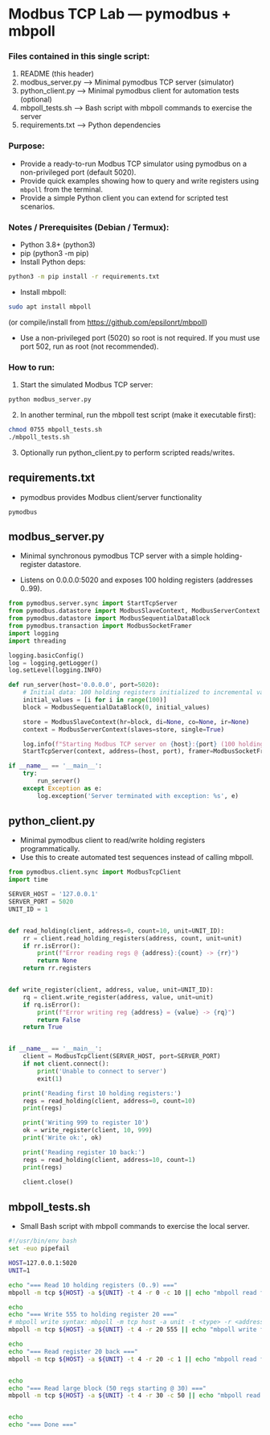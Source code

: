 # Modbus TCP Lab — pymodbus + mbpoll

### Files contained in this single script:

1) README (this header)
2) modbus_server.py      --> Minimal pymodbus TCP server (simulator)
3) python_client.py      --> Minimal pymodbus client for automation tests (optional)
4) mbpoll_tests.sh       --> Bash script with mbpoll commands to exercise the server
5) requirements.txt      --> Python dependencies

### Purpose:
- Provide a ready-to-run Modbus TCP simulator using pymodbus on a non-privileged port (default 5020).
- Provide quick examples showing how to query and write registers using `mbpoll` from the terminal.
- Provide a simple Python client you can extend for scripted test scenarios.

### Notes / Prerequisites (Debian / Termux):
- Python 3.8+ (python3)
- pip (python3 -m pip)
- Install Python deps: 
```bash
python3 -m pip install -r requirements.txt
```
- Install mbpoll: 
```bash
sudo apt install mbpoll
``` 
(or compile/install from https://github.com/epsilonrt/mbpoll)

- Use a non-privileged port (5020) so root is not required. If you must use port 502, run as root (not recommended).

### How to run:
1. Start the simulated Modbus TCP server:
```bash
python modbus_server.py
```
2. In another terminal, run the mbpoll test script (make it executable first):
```bash
chmod 0755 mbpoll_tests.sh
./mbpoll_tests.sh
```

3. Optionally run python_client.py to perform scripted reads/writes.

## requirements.txt

- pymodbus provides Modbus client/server functionality
```plaintext
pymodbus
```

## modbus_server.py

- Minimal synchronous pymodbus TCP server with a simple holding-register datastore.

- Listens on 0.0.0.0:5020 and exposes 100 holding registers (addresses 0..99).
```python
from pymodbus.server.sync import StartTcpServer
from pymodbus.datastore import ModbusSlaveContext, ModbusServerContext
from pymodbus.datastore import ModbusSequentialDataBlock
from pymodbus.transaction import ModbusSocketFramer
import logging
import threading

logging.basicConfig()
log = logging.getLogger()
log.setLevel(logging.INFO)

def run_server(host='0.0.0.0', port=5020):
    # Initial data: 100 holding registers initialized to incremental values for easy testing
    initial_values = [i for i in range(100)]
    block = ModbusSequentialDataBlock(0, initial_values)

    store = ModbusSlaveContext(hr=block, di=None, co=None, ir=None)
    context = ModbusServerContext(slaves=store, single=True)

    log.info(f"Starting Modbus TCP server on {host}:{port} (100 holding registers: 0..99)")
    StartTcpServer(context, address=(host, port), framer=ModbusSocketFramer)

if __name__ == '__main__':
    try:
        run_server()
    except Exception as e:
        log.exception('Server terminated with exception: %s', e)
```

## python_client.py

- Minimal pymodbus client to read/write holding registers programmatically.
- Use this to create automated test sequences instead of calling mbpoll.
```python
from pymodbus.client.sync import ModbusTcpClient
import time

SERVER_HOST = '127.0.0.1'
SERVER_PORT = 5020
UNIT_ID = 1


def read_holding(client, address=0, count=10, unit=UNIT_ID):
    rr = client.read_holding_registers(address, count, unit=unit)
    if rr.isError():
        print(f"Error reading regs @ {address}:{count} -> {rr}")
        return None
    return rr.registers


def write_register(client, address, value, unit=UNIT_ID):
    rq = client.write_register(address, value, unit=unit)
    if rq.isError():
        print(f"Error writing reg {address} = {value} -> {rq}")
        return False
    return True


if __name__ == '__main__':
    client = ModbusTcpClient(SERVER_HOST, port=SERVER_PORT)
    if not client.connect():
        print('Unable to connect to server')
        exit(1)

    print('Reading first 10 holding registers:')
    regs = read_holding(client, address=0, count=10)
    print(regs)

    print('Writing 999 to register 10')
    ok = write_register(client, 10, 999)
    print('Write ok:', ok)

    print('Reading register 10 back:')
    regs = read_holding(client, address=10, count=1)
    print(regs)

    client.close()
```

## mbpoll_tests.sh

- Small Bash script with mbpoll commands to exercise the local server.
```bash
#!/usr/bin/env bash
set -euo pipefail

HOST=127.0.0.1:5020
UNIT=1

echo "=== Read 10 holding registers (0..9) ==="
mbpoll -m tcp ${HOST} -a ${UNIT} -t 4 -r 0 -c 10 || echo "mbpoll read failed"

echo
echo "=== Write 555 to holding register 20 ==="
# mbpoll write syntax: mbpoll -m tcp host -a unit -t <type> -r <address> <value>
mbpoll -m tcp ${HOST} -a ${UNIT} -t 4 -r 20 555 || echo "mbpoll write failed"

echo
echo "=== Read register 20 back ==="
mbpoll -m tcp ${HOST} -a ${UNIT} -t 4 -r 20 -c 1 || echo "mbpoll read failed"


echo
echo "=== Read large block (50 regs starting @ 30) ==="
mbpoll -m tcp ${HOST} -a ${UNIT} -t 4 -r 30 -c 50 || echo "mbpoll read failed"


echo
echo "=== Done ==="
```
